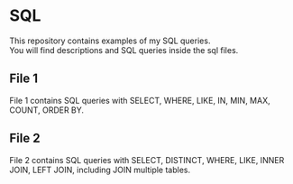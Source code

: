 # SQL

This repository contains examples of my SQL queries. <br>
You will find descriptions and SQL queries inside the sql files.

## File 1

File 1 contains SQL queries with SELECT, WHERE, LIKE, IN, MIN, MAX, COUNT, ORDER BY.

## File 2

File 2 contains SQL queries with SELECT, DISTINCT, WHERE, LIKE, INNER JOIN, LEFT JOIN, including JOIN multiple tables.